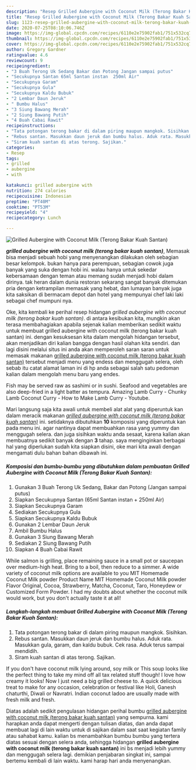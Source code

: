 ```yaml
---
description: "Resep Grilled Aubergine with Coconut Milk (Terong Bakar Kuah Santan) yang praktis"
title: "Resep Grilled Aubergine with Coconut Milk (Terong Bakar Kuah Santan) yang praktis"
slug: 1123-resep-grilled-aubergine-with-coconut-milk-terong-bakar-kuah-santan-yang-praktis
date: 2020-07-25T08:10:06.746Z
image: https://img-global.cpcdn.com/recipes/6110e2e75902fab1/751x532cq70/grilled-aubergine-with-coconut-milk-terong-bakar-kuah-santan-foto-resep-utama.jpg
thumbnail: https://img-global.cpcdn.com/recipes/6110e2e75902fab1/751x532cq70/grilled-aubergine-with-coconut-milk-terong-bakar-kuah-santan-foto-resep-utama.jpg
cover: https://img-global.cpcdn.com/recipes/6110e2e75902fab1/751x532cq70/grilled-aubergine-with-coconut-milk-terong-bakar-kuah-santan-foto-resep-utama.jpg
author: Gregory Gardner
ratingvalue: 4.6
reviewcount: 9
recipeingredient:
- "3 Buah Terong Uk Sedang Bakar dan Potong Jangan sampai putus"
- "Secukupnya Santan 65ml Santan instan  250ml Air"
- "Secukupnya Garam"
- "Secukupnya Gula"
- "Secukupnya Kaldu Bubuk"
- "2 Lembar Daun Jeruk"
- " Bumbu Halus"
- "3 Siung Bawang Merah"
- "2 Siung Bawang Putih"
- "4 Buah Cabai Rawit"
recipeinstructions:
- "Tata potongan terong bakar di dalam piring maupun mangkok. Sisihkan."
- "Rebus santan. Masukkan daun jeruk dan bumbu halus. Aduk rata. Masukkan gula, garam, dan kaldu bubuk. Cek rasa. Aduk terus sampai mendidih."
- "Siram kuah santan di atas terong. Sajikan."
categories:
- Resep
tags:
- grilled
- aubergine
- with

katakunci: grilled aubergine with 
nutrition: 274 calories
recipecuisine: Indonesian
preptime: "PT40M"
cooktime: "PT53M"
recipeyield: "4"
recipecategory: Lunch

---
```



![Grilled Aubergine with Coconut Milk (Terong Bakar Kuah Santan)](https://img-global.cpcdn.com/recipes/6110e2e75902fab1/751x532cq70/grilled-aubergine-with-coconut-milk-terong-bakar-kuah-santan-foto-resep-utama.jpg)

<b><i>grilled aubergine with coconut milk (terong bakar kuah santan)</i></b>, Memasak bisa menjadi sebuah hobi yang menyenangkan dilakukan oleh sebagian besar kelompok. bukan hanya para perempuan, sebagian cowok juga banyak yang suka dengan hobi ini. walau hanya untuk sekedar kebersamaan dengan teman atau memang sudah menjadi hobi dalam dirinya. tak heran dalam dunia restoran sekarang sangat banyak ditemukan pria dengan ketrampilan memasak yang hebat, dan lumayan banyak juga kita saksikan di bermacam depot dan hotel yang mempunyai chef laki laki sebagai chef mumpuni nya.

Oke, kita kembali ke perihal resep hidangan <i>grilled aubergine with coconut milk (terong bakar kuah santan)</i>. di antara kesibukan kita, mungkin akan terasa membahagiakan apabila sejenak kalian memberikan sedikit waktu untuk membuat grilled aubergine with coconut milk (terong bakar kuah santan) ini. dengan kesuksesan kita dalam mengolah hidangan tersebut, akan menjadikan diri kalian bangga dengan hasil olahan kita sendiri. dan lagi disini melalui situs ini anda akan memperoleh saran saran untuk memasak makanan <u>grilled aubergine with coconut milk (terong bakar kuah santan)</u> tersebut menjadi menu yang endess dan menggugah selera, oleh sebab itu catat alamat laman ini di hp anda sebagai salah satu pedoman kalian dalam mengolah menu baru yang endes.

Fish may be served raw as sashimi or in sushi. Seafood and vegetables are also deep-fried in a light batter as tempura. Amazing Lamb Curry - Chunky Lamb Coconut Curry - How to Make Lamb Curry - Youtube.


Mari langsung saja kita awali untuk membeli alat alat yang diperuntuk kan dalam meracik makanan <u><i>grilled aubergine with coconut milk (terong bakar kuah santan)</i></u> ini. setidaknya dibutuhkan <b>10</b> komposisi yang diperuntuk kan pada menu ini. agar nantinya dapat membuahkan rasa yang yummy dan menggugah selera. dan juga sisihkan waktu anda sesaat, karena kalian akan membuatnya sedikit banyak dengan <b>3</b> tahap. saya menginginkan berbagai hal yang diperlukan sudah kita siapkan disini, oke mari kita awali dengan mengamati dulu bahan bahan dibawah ini.

<!--inarticleads1-->

##### Komposisi dan bumbu-bumbu yang dibutuhkan dalam pembuatan Grilled Aubergine with Coconut Milk (Terong Bakar Kuah Santan):

1. Gunakan 3 Buah Terong Uk Sedang, Bakar dan Potong (Jangan sampai putus)
1. Siapkan Secukupnya Santan (65ml Santan instan + 250ml Air)
1. Siapkan Secukupnya Garam
1. Sediakan Secukupnya Gula
1. Siapkan Secukupnya Kaldu Bubuk
1. Gunakan 2 Lembar Daun Jeruk
1. Ambil  Bumbu Halus
1. Gunakan 3 Siung Bawang Merah
1. Sediakan 2 Siung Bawang Putih
1. Siapkan 4 Buah Cabai Rawit


While salmon is grilling, place remaining sauce in a small pot or saucepan over medium-high heat. Bring to a boil, then reduce to a simmer. A wide variety of coconut milk options are available to you MIT Homemade Coconut Milk powder Product Name MIT Homemade Coconut Milk powder Flavor Original, Cocoa, Strawberry, Matcha, Coconut, Taro, Honeydew or Customized Form Powder. I had my doubts about whether the coconut milk would work, but you don&#39;t actually taste it at all! 

<!--inarticleads2-->

##### Langkah-langkah membuat Grilled Aubergine with Coconut Milk (Terong Bakar Kuah Santan):

1. Tata potongan terong bakar di dalam piring maupun mangkok. Sisihkan.
1. Rebus santan. Masukkan daun jeruk dan bumbu halus. Aduk rata. Masukkan gula, garam, dan kaldu bubuk. Cek rasa. Aduk terus sampai mendidih.
1. Siram kuah santan di atas terong. Sajikan.


If you don&#39;t have coconut milk lying around, soy milk or This soup looks like the perfect thing to take my mind off all tax related stuff though! I love how creamy it looks! Now I just need a big grilled cheese to. A quick delicious treat to make for any occasion, celebration or festival like Holi, Ganesh chaturthi, Diwali or Navratri. Indian coconut ladoo are usually made with fresh milk and fresh. 

Diatas adalah sedikit pengulasan hidangan perihal bumbu <u>grilled aubergine with coconut milk (terong bakar kuah santan)</u> yang sempurna. kami harapkan anda dapat mengerti dengan tulisan diatas, dan anda dapat membuat lagi di lain waktu untuk di sajikan dalam saat saat kegiatan family atau sahabat kamu. kalian bs menambahkan bumbu bumbu yang tertera diatas sesuai dengan selera anda, sehingga hidangan <b>grilled aubergine with coconut milk (terong bakar kuah santan)</b> ini bs menjadi lebih yummy dan menggugah selera lagi. demikian penjabaran singkat ini, sampai bertemu kembali di lain waktu. kami harap hari anda menyenangkan.
